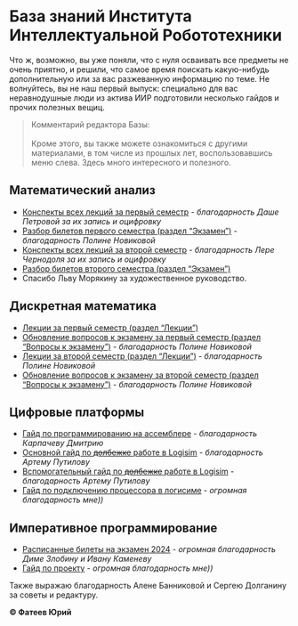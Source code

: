 # База знаний Института Интеллектуальной Робототехники

Что ж, возможно, вы уже поняли, что с нуля осваивать все предметы не очень приятно, и решили, что самое время поискать какую-нибудь дополнительную или за вас разжеванную информацию по теме. Не волнуйтесь, вы не наш первый выпуск: специально для вас неравнодушные люди из актива ИИР подготовили несколько гайдов и прочих полезных вещиц.

> Комментарий редактора Базы: <br><br>
> Кроме этого, вы также можете ознакомиться с другими материалами, в том числе из прошлых лет, воспользовавшись меню слева. Здесь много интересного и полезного.

## Математический анализ

- [Конспекты всех лекций за первый семестр](math-lectures-sem-1.md) - *благодарность Даше Петровой за их запись и оцифровку*
- [Разбор билетов первого семестра (раздел “Экзамен”)](https://sites.google.com/view/mechhub/1/mathan1?authuser=0#h.9uwh7rxi10wb) - *благодарность Полине Новиковой*
- [Конспекты всех лекций за второй семестр](math-exam-sem-2-2024.md) - *благодарность Лере Чернодоля за их запись и оцифровку*
- [Разбор билетов второго семестра (раздел “Экзамен”)](https://sites.google.com/view/mechhub/1/mathan2?authuser=0#h.yj97eu1f78xc)
- Спасибо Льву Морякину за художественное руководство.

## Дискретная математика

- [Лекции за первый семестр (раздел “Лекции”)](https://sites.google.com/view/mechhub/1/discrete1?authuser=0#h.i3nt14knyxrw) 
- [Обновление вопросов к экзамену за первый семестр (раздел “Вопросы к экзамену”)](https://sites.google.com/view/mechhub/1/discrete1?authuser=0#h.43v3hwcjt6cj) - *благодарность Полине Новиковой* 
- [Лекции за второй семестр (раздел “Лекции”)](https://sites.google.com/view/mechhub/1/discrete2?authuser=0#h.1vtj8l2io5za) - *благодарность Полине Новиковой* 
- [Обновление вопросов к экзамену за второй семестр (раздел “Вопросы к экзамену”)](https://sites.google.com/view/mechhub/1/discrete2?authuser=0#h.5im2fg2vg35w) - *благодарность Полине Новиковой* 

## Цифровые платформы

- [Гайд по программированию на ассемблере](digital-platforms-programming.md) - *благодарность Карпачеву Дмитрию*
- [Основной гайд по ~~долбежке~~ работе в Logisim](logisim-introduction.md) - *благодарность Артему Путилову*
- [Вспомогательный гайд по ~~долбежке~~ работе в Logisim](i-woke-up-and-opened-logisim.md) - *благодарность Артему Путилову*
- [Гайд по подключению процессора в логисиме](processor-implementation.md) - *огромная благодарность мне))*

## Императивное программирование

- [Расписанные билеты на экзамен 2024](https://drive.google.com/file/d/1H5fQQ9W4yhcDbkoRE6_OB18qN_iV7Udi/view?usp=drive_link) - *огромная благодарность Диме Злобину и Ивану Каменеву*
- [Гайд по проекту](programming-project.md) - *огромная благодарность мне))*

Также выражаю благодарность Алене Банниковой и Сергею Долганину за советы и редактуру.

**©️ Фатеев Юрий**